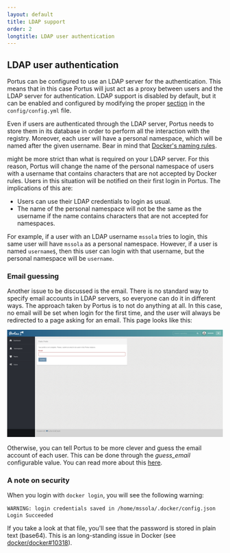 ```yaml
---
layout: default
title: LDAP support
order: 2
longtitle: LDAP user authentication
---
```


## LDAP user authentication

Portus can be configured to use an LDAP server for the authentication. This
means that in this case Portus will just act as a proxy between users and the
LDAP server for authentication. LDAP support is disabled by default, but it
can be enabled and configured by modifying the proper
[section](/docs/Configuring-Portus.html#ldap-support) in the `config/config.yml`
file.

Even if users are authenticated through the LDAP server, Portus needs to store
them in its database in order to perform all the interaction with the
registry. Moreover, each user will have a personal namespace, which will be
named after the given username. Bear in mind that [Docker's naming
rules](https://docs.docker.com/engine/reference/commandline/tag/).

might be more strict than what is required on your LDAP server. For this
reason, Portus will change the name of the personal namespace of users with a
username that contains characters that are not accepted by Docker rules. Users in
this situation will be notified on their first login in Portus. The implications
of this are:

- Users can use their LDAP credentials to login as usual.
- The name of the personal namespace will not be the same as the username if the
  name contains characters that are not accepted for namespaces.

For example, if a user with an LDAP username `mssola` tries to login, this same
user will have `mssola` as a personal namespace. However, if a user is named
`username$`, then this user can login with that username, but the personal
namespace will be `username`.

### Email guessing

Another issue to be discussed is the email. There is no standard way to specify
email accounts in LDAP servers, so everyone can do it in different ways. The
approach taken by Portus is to not do anything at all. In this case, no email
will be set when login for the first time, and the user will always be
redirected to a page asking for an email. This page looks like this:

![Profile page](/images/docs/email-guessing-fail.png)

Otherwise, you can tell Portus to be more clever and guess the email account
of each user. This can be done through the *guess_email* configurable value.
You can read more about this [here](/docs/Configuring-Portus.html#ldap-support).

### A note on security

When you login with `docker login`, you will see the following warning:

    WARNING: login credentials saved in /home/mssola/.docker/config.json Login Succeeded

If you take a look at that file, you'll see that the password is stored
in plain text (base64). This is an long-standing issue in Docker (see
[docker/docker#10318](https://github.com/docker/docker/issues/10318)).
